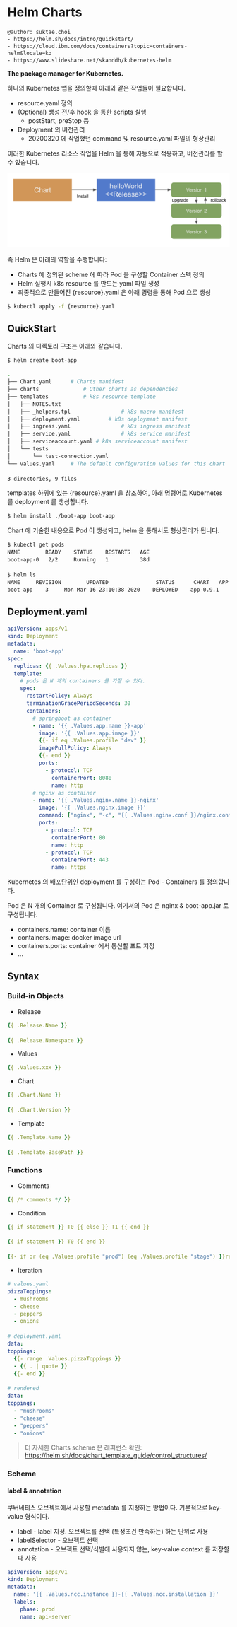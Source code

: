 # Helm Charts

```
@author: suktae.choi
- https://helm.sh/docs/intro/quickstart/
- https://cloud.ibm.com/docs/containers?topic=containers-helm&locale=ko
- https://www.slideshare.net/skanddh/kubernetes-helm
```

**The package manager for Kubernetes.**

하나의 Kubernetes 앱을 정의할때 아래와 같은 작업들이 필요합니다.

- resource.yaml 정의
- (Optional) 생성 전/후 hook 을 통한 scripts 실행
  - postStart, preStop 등
- Deployment 의 버전관리
  - 20200320 에 작업했던 command 및 resource.yaml 파일의 형상관리

이러한 Kubernetes 리소스 작업을 Helm 을 통해 자동으로 적용하고, 버전관리를 할 수 있습니다.

<img src='1.png'>

즉 Helm 은 아래의 역할을 수행합니다:

- Charts 에 정의된 scheme 에 따라 Pod 을 구성할 Container 스펙 정의
- Helm 실행시 k8s resource 를 만드는 yaml 파일 생성
- 최종적으로 만들어진 {resource}.yaml 은 아래 명령을 통해 Pod 으로 생성

```bash
$ kubectl apply -f {resource}.yaml
```

## QuickStart

Charts 의 디렉토리 구조는 아래와 같습니다.

```bash
$ helm create boot-app
```

```bash
.
├── Chart.yaml		# Charts manifest
├── charts				# Other charts as dependencies
├── templates			# k8s resource template
│   ├── NOTES.txt
│   ├── _helpers.tpl				# k8s macro manifest
│   ├── deployment.yaml			# k8s deployment manifest
│   ├── ingress.yaml				# k8s ingress manifest
│   ├── service.yaml				# k8s service manifest
│   ├── serviceaccount.yaml	# k8s serviceaccount manifest
│   └── tests
│       └── test-connection.yaml
└── values.yaml		# The default configuration values for this chart

3 directories, 9 files
```

templates 하위에 있는 {resource}.yaml 을 참조하여, 아래 명령어로 Kubernetes 를 deployment 를 생성합니다.

```bash
$ helm install ./boot-app boot-app
```

Chart 에 기술한 내용으로 Pod 이 생성되고, helm 을 통해서도 형상관리가 됩니다.

```bash
$ kubectl get pods
NAME        READY    STATUS    RESTARTS   AGE
boot-app-0   2/2     Running   1          38d

$ helm ls
NAME     REVISION        UPDATED               STATUS      CHART   APP VERSION    NAMESPACE
boot-app    3     Mon Mar 16 23:10:38 2020    DEPLOYED    app-0.9.1                default
```

## Deployment.yaml

```yaml
apiVersion: apps/v1
kind: Deployment
metadata:
  name: 'boot-app'
spec:
  replicas: {{ .Values.hpa.replicas }}
  template:
    # pods 은 N 개의 containers 를 가질 수 있다.
    spec:
      restartPolicy: Always
      terminationGracePeriodSeconds: 30
      containers:
        # springboot as container
        - name: '{{ .Values.app.name }}-app'
          image: '{{ .Values.app.image }}'
          {{- if eq .Values.profile "dev" }}
          imagePullPolicy: Always
          {{- end }}
          ports:
            - protocol: TCP
              containerPort: 8080
              name: http
        # nginx as container
        - name: '{{ .Values.nginx.name }}-nginx'
          image: '{{ .Values.nginx.image }}'
          command: ["nginx", "-c", "{{ .Values.nginx.conf }}/nginx.conf", "-g", "daemon off;"]
          ports:
            - protocol: TCP
              containerPort: 80
              name: http
            - protocol: TCP
              containerPort: 443
              name: https
```

Kubernetes 의 배포단위인 deployment 를 구성하는 Pod - Containers 를 정의합니다.

Pod 은 N 개의 Container 로 구성됩니다. 여기서의 Pod 은 nginx & boot-app.jar 로 구성됩니다.

- containers.name: container 이름
- containers.image: docker image url
- containers.ports: container 에서 통신할 포트 지정
- ...

## Syntax

### Build-in Objects

- Release

```yaml
{{ .Release.Name }}

{{ .Release.Namespace }}
```

- Values

```yaml
{{ .Values.xxx }}
```

- Chart

```yaml
{{ .Chart.Name }}

{{ .Chart.Version }}
```

- Template

```yaml
{{ .Template.Name }}

{{ .Template.BasePath }}
```

### Functions

- Comments

```yaml
{{ /* comments */ }}
```

- Condition

```yaml
{{ if statement }} T0 {{ else }} T1 {{ end }}

{{ if statement }} T0 {{ end }}

{{- if or (eq .Values.profile "prod") (eq .Values.profile "stage") }}real.{{ end }}{{ .Values.app.image}}:{{ .Values.app.tag }}
```

- Iteration

```yaml
# values.yaml
pizzaToppings:
  - mushrooms
  - cheese
  - peppers
  - onions

# deployment.yaml
data:
toppings:
  {{- range .Values.pizzaToppings }}
  - {{ . | quote }}
  {{- end }}

# rendered
data:
toppings:
  - "mushrooms"
  - "cheese"
  - "peppers"
  - "onions"
```

> 더 자세한 Charts scheme 은 레퍼런스 확인: https://helm.sh/docs/chart_template_guide/control_structures/

### Scheme
#### label & annotation

쿠버네티스 오브젝트에서 사용할 metadata 를 지정하는 방법이다. 기본적으로 key-value 형식이다.

- label - label 지정. 오브젝트를 선택 (특정조건 만족하는) 하는 단위로 사용
- labelSelector - 오브젝트 선택
- annotation - 오브젝트 선택/식별에 사용되지 않는, key-value context 를 저장할때 사용

```yaml
apiVersion: apps/v1
kind: Deployment
metadata:
  name: '{{ .Values.ncc.instance }}-{{ .Values.ncc.installation }}'
  labels:
    phase: prod
    name: api-server
```

